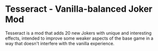 # Tesseract - Vanilla-balanced Joker Mod

Tesseract is a mod that adds 20 new Jokers with unique and interesting effects, intended to improve some weaker aspects of the base game in a way that doesn't interfere with the vanilla experience.
